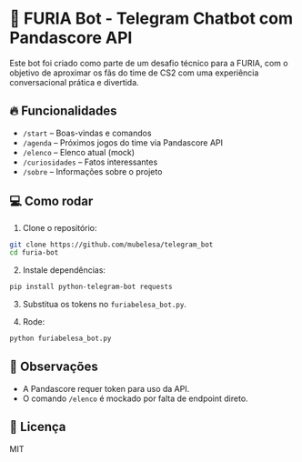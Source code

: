 # 🤖 FURIA Bot - Telegram Chatbot com Pandascore API

Este bot foi criado como parte de um desafio técnico para a FURIA, com o objetivo de aproximar os fãs do time de CS2 com uma experiência conversacional prática e divertida.

## 🔥 Funcionalidades

- `/start` – Boas-vindas e comandos
- `/agenda` – Próximos jogos do time via Pandascore API
- `/elenco` – Elenco atual (mock)
- `/curiosidades` – Fatos interessantes
- `/sobre` – Informações sobre o projeto

## 💻 Como rodar

1. Clone o repositório:
```bash
git clone https://github.com/mubelesa/telegram_bot
cd furia-bot
```

2. Instale dependências:
```bash
pip install python-telegram-bot requests
```

3. Substitua os tokens no `furiabelesa_bot.py`.

4. Rode:
```bash
python furiabelesa_bot.py
```

## 📌 Observações

- A Pandascore requer token para uso da API.
- O comando `/elenco` é mockado por falta de endpoint direto.

## 📄 Licença

MIT
